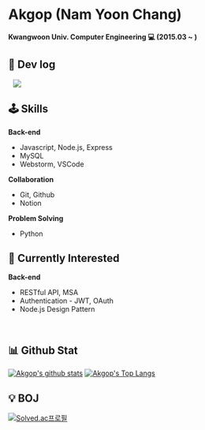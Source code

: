 # Akgop (Nam Yoon Chang)

**Kwangwoon Univ. Computer Engineering :computer: (2015.03 ~ )**

## :open_file_folder: Dev log
<a href="https://akgop.github.io/">
    <img 
        src="http://img.shields.io/badge/-Github%20Blog-181717?style=flat&logo=github&link=https://akgop.github.io/"
        style="height : auto; margin-left : 10px; margin-right : 10px;"/>
</a>

## :joystick: Skills
**Back-end**
- Javascript, Node.js, Express
- MySQL
- Webstorm, VSCode

**Collaboration**
- Git, Github
- Notion

**Problem Solving**
- Python

## 🤔 Currently Interested
**Back-end**
- RESTful API, MSA
- Authentication - JWT, OAuth
- Node.js Design Pattern

<br>

## :bar_chart: Github Stat
[![Akgop's github stats](https://github-readme-stats.vercel.app/api?username=Akgop&show_icons=true&count_private=true&theme=gruvbox)](https://github.com/anuraghazra/github-readme-stats)
[![Akgop's Top Langs](https://github-readme-stats.vercel.app/api/top-langs/?username=Akgop&exclude_repo=Akgop.github.io,Needs-web&layout=compact&theme=gruvbox&langs_count=8&hide=Makefile)](https://github.com/anuraghazra/github-readme-stats)


## :bulb: BOJ
[![Solved.ac프로필](http://mazassumnida.wtf/api/v2/generate_badge?boj=biblus)](https://solved.ac/biblus)


<!--
**Akgop/Akgop** is a ✨ _special_ ✨ repository because its `README.md` (this file) appears on your GitHub profile.

Here are some ideas to get you started:

- 🔭 I’m currently working on ...
- 🌱 I’m currently learning ...
- 👯 I’m looking to collaborate on ...
- 🤔 I’m looking for help with ...
- 💬 Ask me about ...
- 📫 How to reach me: ...
- 😄 Pronouns: ...
- ⚡ Fun fact: ...
-->
